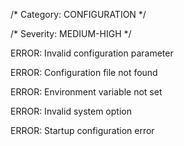 /\* Category: CONFIGURATION \*/

/\* Severity: MEDIUM-HIGH \*/

ERROR: Invalid configuration parameter

ERROR: Configuration file not found

ERROR: Environment variable not set

ERROR: Invalid system option

ERROR: Startup configuration error

